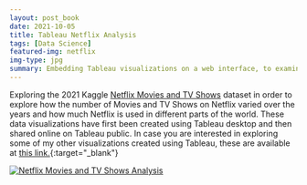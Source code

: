 ```yaml
---
layout: post_book
date: 2021-10-05
title: Tableau Netflix Analysis
tags: [Data Science]
featured-img: netflix
img-type: jpg
summary: Embedding Tableau visualizations on a web interface, to examine Netflix statistics.
---
```


Exploring the 2021 Kaggle [Netflix Movies and TV Shows](https://www.kaggle.com/shivamb/netflix-shows) dataset in order to explore how the number of Movies and TV Shows on Netflix varied over the years and how much Netflix is used in different parts of the world. These data visualizations have first been created using Tableau desktop and then shared online on Tableau public. In case you are interested in exploring some of my other visualizations created using Tableau, these are available at [this link.](https://public.tableau.com/app/profile/pier.paolo.ippolito28){:target="_blank"}

<div class='tableauPlaceholder' id='viz1633457123864' style='position: relative'><noscript><a href='#'><img alt='Netflix Movies and TV Shows Analysis ' src='https:&#47;&#47;public.tableau.com&#47;static&#47;images&#47;Ne&#47;NetflixMovies_16334377586800&#47;NetflixStory&#47;1_rss.png' style='border: none' /></a></noscript><object class='tableauViz'  style='display:none;'><param name='host_url' value='https%3A%2F%2Fpublic.tableau.com%2F' /> <param name='embed_code_version' value='3' /> <param name='site_root' value='' /><param name='name' value='NetflixMovies_16334377586800&#47;NetflixStory' /><param name='tabs' value='no' /><param name='toolbar' value='yes' /><param name='static_image' value='https:&#47;&#47;public.tableau.com&#47;static&#47;images&#47;Ne&#47;NetflixMovies_16334377586800&#47;NetflixStory&#47;1.png' /> <param name='animate_transition' value='yes' /><param name='display_static_image' value='yes' /><param name='display_spinner' value='yes' /><param name='display_overlay' value='yes' /><param name='display_count' value='yes' /><param name='language' value='en-GB' /><param name='filter' value='publish=yes' /></object></div>                
<script type='text/javascript'>                    
var divElement = document.getElementById('viz1633457123864');                    
var vizElement = divElement.getElementsByTagName('object')[0];                    vizElement.style.width='100%';vizElement.style.height=(divElement.offsetWidth*0.75)+'px';                    
var scriptElement = document.createElement('script');                    
scriptElement.src = 'https://public.tableau.com/javascripts/api/viz_v1.js';                    vizElement.parentNode.insertBefore(scriptElement, vizElement);                
</script>
